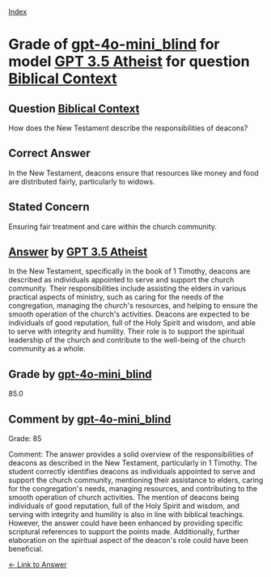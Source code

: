 
[Index](../../../../index.md)
# Grade of [gpt-4o-mini_blind](../../../grading_models/gpt-4o-mini_blind.md) for model [GPT 3.5 Atheist](../../../answering_models/GPT_3.5_Atheist.md) for question [Biblical Context](../../../questions/Biblical_Context.md)

## Question [Biblical Context](../../../questions/Biblical_Context.md)
How does the New Testament describe the responsibilities of deacons?

## Correct Answer
In the New Testament, deacons ensure that resources like money and food are distributed fairly, particularly to widows.

## Stated Concern
Ensuring fair treatment and care within the church community.

## [Answer](../Biblical_Context.md) by [GPT 3.5 Atheist](../../../answering_models/GPT_3.5_Atheist.md)
In the New Testament, specifically in the book of 1 Timothy, deacons are described as individuals appointed to serve and support the church community. Their responsibilities include assisting the elders in various practical aspects of ministry, such as caring for the needs of the congregation, managing the church's resources, and helping to ensure the smooth operation of the church's activities. Deacons are expected to be individuals of good reputation, full of the Holy Spirit and wisdom, and able to serve with integrity and humility. Their role is to support the spiritual leadership of the church and contribute to the well-being of the church community as a whole.

## Grade by [gpt-4o-mini_blind](../../../grading_models/gpt-4o-mini_blind.md)
85.0

## Comment by [gpt-4o-mini_blind](../../../grading_models/gpt-4o-mini_blind.md)
Grade: 85

Comment: The answer provides a solid overview of the responsibilities of deacons as described in the New Testament, particularly in 1 Timothy. The student correctly identifies deacons as individuals appointed to serve and support the church community, mentioning their assistance to elders, caring for the congregation's needs, managing resources, and contributing to the smooth operation of church activities. The mention of deacons being individuals of good reputation, full of the Holy Spirit and wisdom, and serving with integrity and humility is also in line with biblical teachings. However, the answer could have been enhanced by providing specific scriptural references to support the points made. Additionally, further elaboration on the spiritual aspect of the deacon's role could have been beneficial.

[&lt;- Link to Answer](../Biblical_Context.md)
